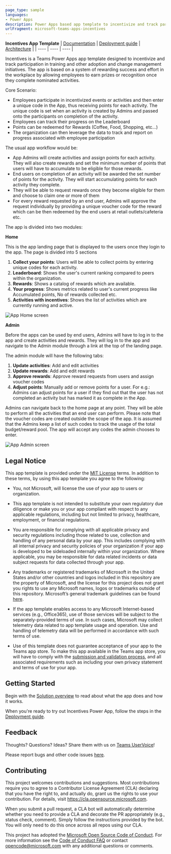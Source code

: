 ```yaml
---
page_type: sample
languages:
- Power Apps
description: Power Apps based app template to incentivize and track participation in training and other adoption and change management initiatives.
urlFragment: microsoft-teams-apps-incentives
---
```



**Incentives App Template**
| [Documentation](https://github.com/OfficeDev/microsoft-teams-apps-incentives/wiki/Solution-overview) | [Deployment guide](https://github.com/OfficeDev/microsoft-teams-apps-incentives/wiki/Deployment-guide) | [Architecture](https://github.com/OfficeDev/microsoft-teams-apps-incentives/wiki/Solution-overview) |
| ---- | ---- | ---- |

Incentives is a Teams Power Apps app template designed to incentivize and track participation in training and other adoption and change management initiatives.
The app is based on a system of rewarding success and effort in the workplace by allowing employees to earn prizes or recognition once they complete nominated activities.

Core Scenario:
- Employees participate in incentivized events or activities and then enter a unique code in the App, thus receiving points for each activity. The unique code is set when an activity is created by Admins and passed onto the participants on completion of the activity.
- Employees can track their progress on the Leaderboard
- Points can be redeemed for Rewards (Coffee, Food, Shopping, etc…)
- The organization can then leverage the data to track and report on progress associated with employee participation

The usual app workflow would be:
- App Admins will create activities and assign points for each activity. They will also create rewards and set the minimum number of points that users will have to accumulate to be eligible for those rewards.
- End users on completion of an activity will be awarded the set number of points for the activity. They will start accumulating points for each activity they complete.
- They will be able to request rewards once they become eligible for them and choose to claim one or more of them
- For every reward requested by an end user, Admins will approve the request individually by providing a unique voucher code for the reward which can be then redeemed by the end users at retail outlets/cafeteria etc.

The app is divided into two modules:

**Home**

This is the app landing page that is displayed to the users once they login to the app. The page is divided into 5 sections
1. **Collect your points**: Users will be able to collect points by entering unique codes for each activity.
2. **Leaderboard**: Shows the user's current ranking compared to peers within the organization. 
3. **Rewards**: Shows a catalog of rewards which are available.
4. **Your progress**: Shows metrics related to user's current progress like Accumulated points, No of rewards collected etc.  
5. **Activities with incentives**: Shows the list of activities which are currently running and active.

![App Home screen](https://github.com/OfficeDev/microsoft-teams-apps-incentives/wiki/Images/IncentivesApp-PersonalScope.png)

**Admin**

Before the apps can be used by end users, Admins will have to log in to the app and create activities and rewards. They will log in to the app and navigate to the Admin module through a link at the top of the landing page.

The admin module will have the following tabs:
1. **Update activities**: Add and edit activities 
2. **Update rewards**: Add and edit rewards
3. **Approve rewards**: Approve reward requests from users and assign voucher codes
4. **Adjust points**: Manually add or remove points for a user. For e.g.: Admins can adjust points for a user if they find out that the user has not completed an activity but has marked it as complete in the App.   

Admins can navigate back to the home page at any point. They will be able to perform all the activities that an end user can perform. Please note that the voucher codes are created outside the scope of the app. It is assumed that the Admins keep a list of such codes to track the usage of the total budget/reward pool. The app will accept any codes the admin chooses to enter.

![App Admin screen](https://github.com/OfficeDev/microsoft-teams-apps-incentives/wiki/Images/IncentivesApp_Admin.png)

## Legal Notice
This app template is provided under the [MIT License](https://github.com/OfficeDev/microsoft-teams-apps-incentives/blob/master/LICENSE) terms.  In addition to these terms, by using this app template you agree to the following:

- You, not Microsoft, will license the use of your app to users or organization. 

- This app template is not intended to substitute your own regulatory due diligence or make you or your app compliant with respect to any applicable regulations, including but not limited to privacy, healthcare, employment, or financial regulations.

- You are responsible for complying with all applicable privacy and security regulations including those related to use, collection and handling of any personal data by your app. This includes complying with all internal privacy and security policies of your organization if your app is developed to be sideloaded internally within your organization. Where applicable, you may be responsible for data related incidents or data subject requests for data collected through your app.

- Any trademarks or registered trademarks of Microsoft in the United States and/or other countries and logos included in this repository are the property of Microsoft, and the license for this project does not grant you rights to use any Microsoft names, logos or trademarks outside of this repository. Microsoft’s general trademark guidelines can be found [here](https://www.microsoft.com/en-us/legal/intellectualproperty/trademarks/usage/general.aspx).

- If the app template enables access to any Microsoft Internet-based services (e.g., Office365), use of those services will be subject to the separately-provided terms of use. In such cases, Microsoft may collect telemetry data related to app template usage and operation. Use and handling of telemetry data will be performed in accordance with such terms of use.

- Use of this template does not guarantee acceptance of your app to the Teams app store. To make this app available in the Teams app store, you will have to comply with the [submission and validation process](https://docs.microsoft.com/en-us/microsoftteams/platform/concepts/deploy-and-publish/appsource/publish), and all associated requirements such as including your own privacy statement and terms of use for your app.
 

## Getting Started
Begin with the [Solution overview](https://github.com/OfficeDev/microsoft-teams-apps-incentives/wiki/Solution-Overview) to read about what the app does and how it works.

When you're ready to try out Incentives Power App, follow the steps in the [Deployment guide](https://github.com/OfficeDev/microsoft-teams-apps-incentives/wiki/Deployment-Guide).

## Feedback
Thoughts? Questions? Ideas? Share them with us on [Teams UserVoice](https://microsoftteams.uservoice.com/forums/555103-public)!

Please report bugs and other code issues [here](https://github.com/OfficeDev/microsoft-teams-apps-incentives/blob/master/LICENSE).

## Contributing

This project welcomes contributions and suggestions.  Most contributions require you to agree to a
Contributor License Agreement (CLA) declaring that you have the right to, and actually do, grant us
the rights to use your contribution. For details, visit https://cla.opensource.microsoft.com.

When you submit a pull request, a CLA bot will automatically determine whether you need to provide
a CLA and decorate the PR appropriately (e.g., status check, comment). Simply follow the instructions
provided by the bot. You will only need to do this once across all repos using our CLA.

This project has adopted the [Microsoft Open Source Code of Conduct](https://opensource.microsoft.com/codeofconduct/).
For more information see the [Code of Conduct FAQ](https://opensource.microsoft.com/codeofconduct/faq/) or
contact [opencode@microsoft.com](mailto:opencode@microsoft.com) with any additional questions or comments.
